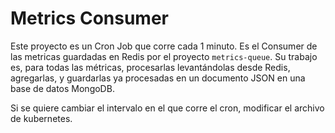 # Metrics Consumer

Este proyecto es un Cron Job que corre cada 1 minuto.
Es el Consumer de las metricas guardadas en Redis por el proyecto `metrics-queue`.
Su trabajo es, para todas las métricas, procesarlas levantándolas desde Redis, agregarlas, y guardarlas ya procesadas en un documento JSON en una base de datos MongoDB.

Si se quiere cambiar el intervalo en el que corre el cron, modificar el archivo de kubernetes.
